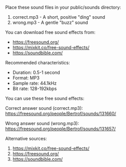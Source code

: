 Place these sound files in your public/sounds directory:

1. correct.mp3 - A short, positive "ding" sound
2. wrong.mp3 - A gentle "buzz" sound

You can download free sound effects from:
- https://freesound.org/
- https://mixkit.co/free-sound-effects/
- https://soundbible.com/

Recommended characteristics:
- Duration: 0.5-1 second
- Format: MP3
- Sample rate: 44.1kHz
- Bit rate: 128-192kbps 

You can use these free sound effects:

Correct answer sound (correct.mp3):
https://freesound.org/people/Bertrof/sounds/131660/

Wrong answer sound (wrong.mp3):
https://freesound.org/people/Bertrof/sounds/131657/

Alternative sources:
1. https://mixkit.co/free-sound-effects/
2. https://freesound.org/
3. https://soundbible.com/